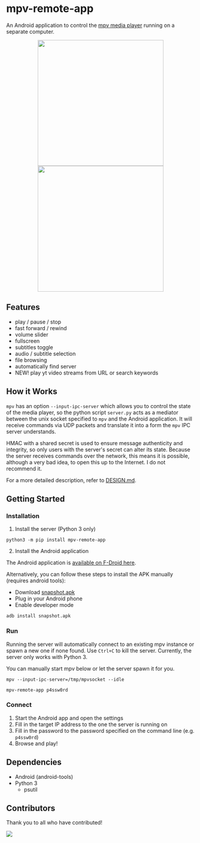 # mpv-remote-app
An Android application to control the [mpv media player](https://mpv.io/)
running on a separate computer.

<p align="center">
<img src="https://raw.githubusercontent.com/mcastorina/mpv-remote-app/master/screenshots/app-main.png" width="336">
<img src="https://raw.githubusercontent.com/mcastorina/mpv-remote-app/master/screenshots/app-settings.png" width="336">
</p>

## Features

* play / pause / stop
* fast forward / rewind
* volume slider
* fullscreen
* subtitles toggle
* audio / subtitle selection
* file browsing
* automatically find server
* NEW! play yt video streams from URL or search keywords

## How it Works
`mpv` has an option `--input-ipc-server` which allows you to control
the state of the media player, so the python script `server.py` acts as
a mediator between the unix socket specified to `mpv` and the Android
application. It will receive commands via UDP packets and translate it
into a form the `mpv` IPC server understands.

HMAC with a shared secret is used to ensure message authenticity and
integrity, so only users with the server's secret can alter its state.
Because the server receives commands over the network, this means it is
possible, although a very bad idea, to open this up to the Internet. I
do not recommend it.

For a more detailed description, refer to [DESIGN.md](DESIGN.md).

## Getting Started

### Installation

1. Install the server (Python 3 only)

```
python3 -m pip install mpv-remote-app
```

2. Install the Android application

The Android application is [available on F-Droid
here](https://f-droid.org/en/packages/miccah.mpvremote/).

Alternatively, you can follow these steps to install the APK manually
(requires android tools):

- Download [snapshot.apk](snapshot.apk)
- Plug in your Android phone
- Enable developer mode

```
adb install snapshot.apk
```

### Run
Running the server will automatically connect to an existing mpv instance
or spawn a new one if none found. Use `Ctrl+C` to kill the
server. Currently, the server only works with Python 3.

You can manually start mpv below or let the server spawn it for you.
```
mpv --input-ipc-server=/tmp/mpvsocket --idle
```

```
mpv-remote-app p4ssw0rd
```

### Connect
1. Start the Android app and open the settings
2. Fill in the target IP address to the one the server is running on
3. Fill in the password to the password specified on the command line (e.g. `p4ssw0rd`)
4. Browse and play!

## Dependencies

* Android (android-tools)
* Python 3
  * psutil

## Contributors
Thank you to all who have contributed!

<a href="https://github.com/mcastorina/mpv-remote-app/graphs/contributors">
  <img src="https://contrib.rocks/image?repo=mcastorina/mpv-remote-app" />
</a>
